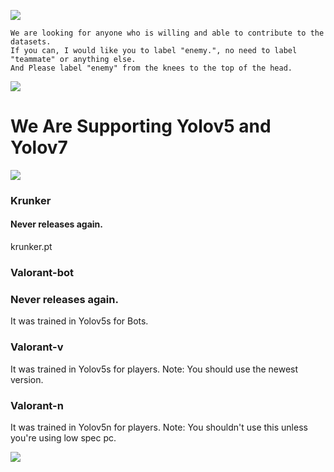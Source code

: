 ![](https://img.shields.io/github/downloads/leaf48/YOLOv5-Models-For-Valorant/total?style=for-the-badge)

```
We are looking for anyone who is willing and able to contribute to the datasets.
If you can, I would like you to label "enemy.", no need to label "teammate" or anything else.
And Please label "enemy" from the knees to the top of the head.
```

![](https://media.tenor.co/images/72b910ef8b65ccdf1b327a5952d1b93a/raw)

# We Are Supporting Yolov5 and Yolov7

[![](https://c.tenor.com/T-WPIxw94EgAAAAC/jumping-jett-jett.gif)](https://youtube.com)

### Krunker
#### Never releases again.
krunker.pt

### Valorant-bot
### Never releases again.
It was trained in Yolov5s for Bots.

### Valorant-v
It was trained in Yolov5s for players.
Note: You should use the newest version.

### Valorant-n
It was trained in Yolov5n for players.
Note: You shouldn't use this unless you're using low spec pc.

[![](https://c.tenor.com/T-WPIxw94EgAAAAC/jumping-jett-jett.gif)](https://youtube.com)
